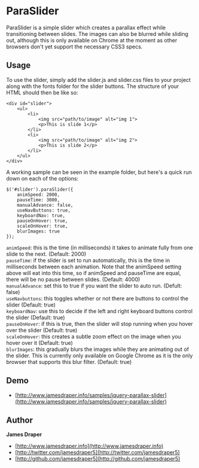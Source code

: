 # ParaSlider

ParaSlider is a simple slider which creates a parallax effect while transitioning between slides. The images can also be blurred while sliding out, although this is only available on Chrome at the moment as other browsers don't yet support the necessary CSS3 specs.

## Usage

To use the slider, simply add the slider.js and slider.css files to your project along with the fonts folder for the slider buttons. The structure of your HTML should then be like so:

```
<div id="slider">
	<ul>
		<li>
			<img src="path/to/image" alt="img 1">
			<p>This is slide 1</p>
		</li>
		<li>
			<img src="path/to/image" alt="img 2">
			<p>This is slide 2</p>
		</li>
	</ul>
</div>
```

A working sample can be seen in the example folder, but here's a quick run down on each of the options:

```
$('#slider').paraSlider({
    animSpeed: 2000,
    pauseTime: 3000,
    manualAdvance: false,
    useNavButtons: true,
    keyboardNav: true,
    pauseOnHover: true,
    scaleOnHover: true,
    blurImages: true
});
```

`animSpeed`: this is the time (in milliseconds) it takes to animate fully from one slide to the next. (Default: 2000)  
`pauseTime`: if the slider is set to run automatically, this is the time in milliseconds between each animation. Note that the animSpeed setting above will eat into this time, so if animSpeed and pauseTime are equal, there will be no pause between slides. (Default: 4000)  
`manualAdvance`: set this to true if you want the slider to auto run. (Defult: false)  
`useNavbuttons`: this toggles whether or not there are buttons to control the slider (Default: true)  
`keyboardNav`: use this to decide if the left and right keyboard buttons control the slider (Default: true)  
`pauseOnHover`: if this is true, then the slider will stop running when you hover over the slider (Default: true)  
`scaleOnHover`: this creates a subtle zoom effect on the image when you hover over it (Default: true)  
`blurImages`: this gradually blurs the images while they are animating out of the slider. This is currently only available on Google Chrome as it is the only browser that supports this blur filter. (Default: true)

## Demo

+ [http://www.jamesdraper.info/samples/jquery-parallax-slider](http://www.jamesdraper.info/samples/jquery-parallax-slider)

## Author

**James Draper**

+ [http://www.jamesdraper.info](http://www.jamesdraper.info)
+ [http://twitter.com/jamesdraper5](http://twitter.com/jamesdraper5)
+ [http://github.com/jamesdraper5](http://github.com/jamesdraper5)